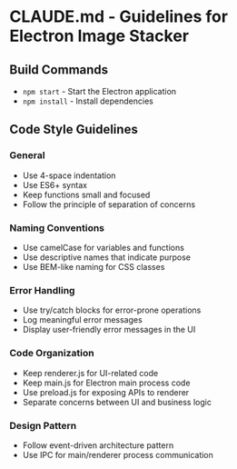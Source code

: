 # CLAUDE.md - Guidelines for Electron Image Stacker

## Build Commands
- `npm start` - Start the Electron application
- `npm install` - Install dependencies

## Code Style Guidelines

### General
- Use 4-space indentation
- Use ES6+ syntax
- Keep functions small and focused
- Follow the principle of separation of concerns

### Naming Conventions
- Use camelCase for variables and functions
- Use descriptive names that indicate purpose
- Use BEM-like naming for CSS classes

### Error Handling
- Use try/catch blocks for error-prone operations
- Log meaningful error messages
- Display user-friendly error messages in the UI

### Code Organization
- Keep renderer.js for UI-related code
- Keep main.js for Electron main process code
- Use preload.js for exposing APIs to renderer
- Separate concerns between UI and business logic

### Design Pattern
- Follow event-driven architecture pattern
- Use IPC for main/renderer process communication